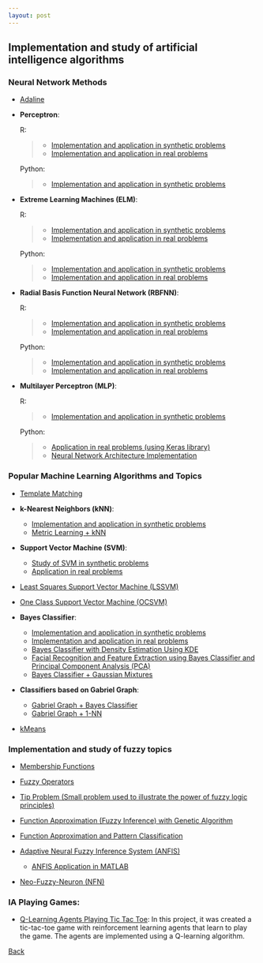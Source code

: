 ```yaml
---
layout: post
---
```


## Implementation and study of artificial intelligence algorithms

### Neural Network Methods

- [Adaline](https://github.com/vcaitite/neural-networks-exercises-python/blob/master/1%20-%20Adaline/Adaline.ipynb)

- **Perceptron**:
    
    R:
    > - [Implementation and application in synthetic problems](https://github.com/vcaitite/neural-networks-exercises-python/tree/master/2%20-%20Perceptron/R)
    > - [Implementation and application in real problems](https://github.com/vcaitite/pattern-recognition-exercises/tree/master/list_1)

    Python:
    > - [Implementation and application in synthetic problems](https://github.com/vcaitite/neural-networks-exercises-python/tree/master/2%20-%20Perceptron/python)
    

- **Extreme Learning Machines (ELM)**:

    R:
    > - [Implementation and application in synthetic problems](https://github.com/vcaitite/neural-network-exercises/tree/master/lista%205)
    > - [Implementation and application in real problems](https://github.com/vcaitite/neural-network-exercises/tree/master/lista%206)

    Python:
    > - [Implementation and application in synthetic problems](https://github.com/vcaitite/neural-networks-exercises-python/blob/master/3%20-%20ELM/ELM.ipynb)
    > - [Implementation and application in real problems](https://github.com/vcaitite/neural-networks-exercises-python/blob/master/4%20-%20ELM%202/ELM.ipynb)

- **Radial Basis Function Neural Network (RBFNN)**:

    R: 
    > - [Implementation and application in synthetic problems](https://github.com/vcaitite/neural-network-exercises/tree/master/lista%207)
    > - [Implementation and application in real problems](https://github.com/vcaitite/neural-network-exercises/tree/master/lista%208)

    Python:
    > - [Implementation and application in synthetic problems](https://github.com/vcaitite/neural-networks-exercises-python/blob/master/5%20-%20RBF/RBF.ipynb)
    > - [Implementation and application in real problems](https://github.com/vcaitite/neural-networks-exercises-python/blob/master/6%20-%20RBF%202/RBF.ipynb)

- **Multilayer Perceptron (MLP)**:

    R:
    > - [Implementation and application in synthetic problems](https://github.com/vcaitite/neural-network-exercises/tree/master/lista%209)

    Python:
    > - [Application in real problems (using Keras library)](https://github.com/vcaitite/neural-networks-exercises-python/tree/master/7%20-%20MLP%20using%20Keras%20library)
    > - [Neural Network Architecture Implementation](https://github.com/vcaitite/neural-networks-exercises-python/tree/master/8%20-%20%20Neural%20Network%20Architecture%20Implementation)


### Popular Machine Learning Algorithms and Topics

- [Template Matching](https://github.com/vcaitite/pattern-recognition-exercises/blob/master/list_2/Lista%202.ipynb)

- **k-Nearest Neighbors (kNN)**:
    - [Implementation and application in synthetic problems](https://github.com/vcaitite/pattern-recognition-exercises/blob/master/list_3/knn.ipynb) 
    - [Metric Learning + kNN](https://github.com/vcaitite/pattern-recognition-exercises/blob/master/list%20-%20extra%202/knn_metric_learning.ipynb)

- **Support Vector Machine (SVM)**:
    - [Study of SVM in synthetic problems](https://github.com/vcaitite/pattern-recognition-exercises/blob/master/list_4/svm.ipynb)
    - [Application in real problems](https://github.com/vcaitite/pattern-recognition-exercises/blob/master/list_5/svm_classifier.ipynb)

- [Least Squares Support Vector Machine (LSSVM)](https://github.com/vcaitite/pattern-recognition-exercises/blob/master/list_6/lssvm_classifier.ipynb)


- [One Class Support Vector Machine (OCSVM)](https://github.com/vcaitite/pattern-recognition-exercises/blob/master/list%20-%20extra/plot_oneclass.ipynb)

- **Bayes Classifier**:
    - [Implementation and application in synthetic problems](https://github.com/vcaitite/pattern-recognition-exercises/blob/master/list_7/bayes_classifier.ipynb)
    - [Implementation and application in real problems](https://github.com/vcaitite/pattern-recognition-exercises/blob/master/list_8/bayesClassifier.ipynb)
    - [Bayes Classifier with Density Estimation Using KDE](https://github.com/vcaitite/pattern-recognition-exercises/blob/master/list_9/bayes_with_kde.ipynb)
    - [Facial Recognition and Feature Extraction using Bayes Classifier and Principal Component Analysis (PCA)](https://github.com/vcaitite/pattern-recognition-exercises/blob/master/list_10/PCA_Bayes_Classifier.ipynb)
    - [Bayes Classifier + Gaussian Mixtures](https://github.com/vcaitite/pattern-recognition-exercises/blob/master/list%20-%20extra%205/Bayes%20Classifier%20with%20GMM%20.ipynb)

- **Classifiers based on Gabriel Graph**:
    - [Gabriel Graph + Bayes Classifier](https://github.com/vcaitite/pattern-recognition-exercises/blob/master/list%20-%20extra%203/Gabriel%20Graph%20%2B%20Bayes%20Classifier.ipynb)
    - [Gabriel Graph + 1-NN](https://github.com/vcaitite/pattern-recognition-exercises/blob/master/list%20-%20extra%203/Gabriel%20Graph%20%2B%201NN.ipynb)

- [kMeans](https://github.com/vcaitite/pattern-recognition-exercises/blob/master/list%20-%20extra%204/kMeans.ipynb)


### Implementation and study of fuzzy topics 

- [Membership Functions](https://github.com/vcaitite/fuzzy-systems-exercises/blob/master/1.%20Membership_functions/1.%20Membership_functions.ipynb)

- [Fuzzy Operators](https://github.com/vcaitite/fuzzy-systems-exercises/blob/master/2.%20Fuzzy_operators/2.%20Fuzzy_operators.ipynb)

- [Tip Problem (Small problem used to illustrate the power of fuzzy logic principles)](https://github.com/vcaitite/fuzzy-systems-exercises/blob/master/3.%20Tip_problem/3.%20Tip_problem.ipynb)

- [Function Approximation (Fuzzy Inference) with Genetic Algorithm](https://github.com/vcaitite/fuzzy-systems-exercises/blob/master/4.%20Function%20Approximation/4.%20Function%20Approximation%20(Fuzzy%20Inference)%20with%20GA.ipynb)

- [Function Approximation and Pattern Classification](https://github.com/vcaitite/fuzzy-systems-exercises/blob/master/5.%20Function%20Approximation%20and%20Pattern%20Classification/5%20-%20Function%20Approximation%20and%20Pattern%20Classification.ipynb)

- [Adaptive Neural Fuzzy Inference System (ANFIS)](https://github.com/vcaitite/fuzzy-systems-exercises/blob/master/6.%20Anfis/6%20-%20ANFIS.ipynb)
    - [ANFIS Application in MATLAB](https://github.com/vcaitite/fuzzy-systems-exercises/blob/master/6.%20Anfis/Doc/anfis_exercises(matlab).pdf)

- [Neo-Fuzzy-Neuron (NFN)](https://github.com/vcaitite/fuzzy-systems-exercises/blob/master/6.%20Anfis/6%20-%20NFN.ipynb)

 
### IA Playing Games:

- [Q-Learning Agents Playing Tic Tac Toe](https://github.com/vcaitite/multiverse_ia/tree/main/projects/TicTacToe_RL): In this project, it was created a tic-tac-toe game with reinforcement learning agents that learn to play the game. The agents are implemented using a Q-learning algorithm.  


 



[Back](./)
